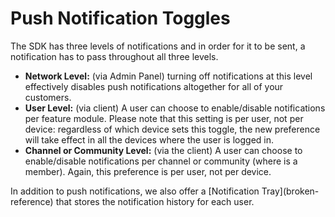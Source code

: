 # Push Notification Toggles

The SDK has three levels of notifications and in order for it to be sent, a notification has to pass throughout all three levels.

* **Network Level:** (via Admin Panel) turning off notifications at this level effectively disables push notifications altogether for all of your customers.
* **User Level:** (via client) A user can choose to enable/disable notifications per feature module. Please note that this setting is per user, not per device: regardless of which device sets this toggle, the new preference will take effect in all the devices where the user is logged in.
* **Channel or Community Level:** (via the client) A user can choose to enable/disable notifications per channel or community (where is a member). Again, this preference is per user, not per device.

<Info>
In addition to push notifications, we also offer a [Notification Tray](broken-reference) that stores the notification history for each user.
</Info>